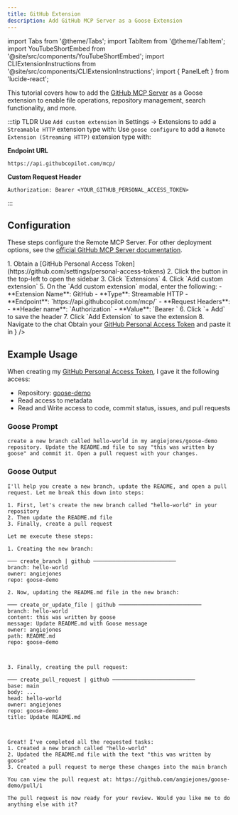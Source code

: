 ```yaml
---
title: GitHub Extension
description: Add GitHub MCP Server as a Goose Extension
---
```


import Tabs from '@theme/Tabs';
import TabItem from '@theme/TabItem';
import YouTubeShortEmbed from '@site/src/components/YouTubeShortEmbed';
import CLIExtensionInstructions from '@site/src/components/CLIExtensionInstructions';
import { PanelLeft } from 'lucide-react';

<YouTubeShortEmbed videoUrl="https://www.youtube.com/embed/TbmQDv3SQOE" />

This tutorial covers how to add the [GitHub MCP Server](https://github.com/github/github-mcp-server) as a Goose extension to enable file operations, repository management, search functionality, and more.

:::tip TLDR
<Tabs groupId="interface">
  <TabItem value="ui" label="goose Desktop" default>
  Use `Add custom extension` in Settings → Extensions to add a `Streamable HTTP` extension type with:
  </TabItem>
  <TabItem value="cli" label="goose CLI">
  Use `goose configure` to add a `Remote Extension (Streaming HTTP)` extension type with:
  </TabItem>
</Tabs>

  **Endpoint URL**
  ```
  https://api.githubcopilot.com/mcp/
  ```
  **Custom Request Header**
  ```
  Authorization: Bearer <YOUR_GITHUB_PERSONAL_ACCESS_TOKEN>
  ```
:::

## Configuration
These steps configure the Remote MCP Server. For other deployment options, see the [official GitHub MCP Server documentation](https://github.com/github/github-mcp-server).

<Tabs groupId="interface">
  <TabItem value="ui" label="goose Desktop" default>
    1. Obtain a [GitHub Personal Access Token](https://github.com/settings/personal-access-tokens)
    2. Click the <PanelLeft className="inline" size={16} /> button in the top-left to open the sidebar
    3. Click `Extensions`
    4. Click `Add custom extension`
    5. On the `Add custom extension` modal, enter the following:
       - **Extension Name**: GitHub
       - **Type**: Streamable HTTP
       - **Endpoint**: `https://api.githubcopilot.com/mcp/`
       - **Request Headers**: 
         - **Header name**: `Authorization`
         - **Value**: `Bearer <YOUR_GITHUB_PERSONAL_ACCESS_TOKEN>` 
    6. Click `+ Add` to save the header
    7. Click `Add Extension` to save the extension
    8. Navigate to the chat

  </TabItem>
  <TabItem value="cli" label="goose CLI">
    <CLIExtensionInstructions
      name="github"
      type="http"
      url="https://api.githubcopilot.com/mcp/"
      timeout={300}
      envVars={[
        { key: "Authorization", value: "Bearer ghp_xxxxxxxxxxxxxxxxxxxxxxxxxxxxxxxxxxxx" }
      ]}
      infoNote={
        <>
          Obtain your <a href="https://github.com/settings/personal-access-tokens" target="_blank" rel="noopener noreferrer">GitHub Personal Access Token</a> and paste it in
        </>
      }
    />

  </TabItem>
</Tabs>

## Example Usage

When creating my [GitHub Personal Access Token](https://github.com/settings/personal-access-tokens), I gave it the following access:
* Repository: [goose-demo](https://github.com/angiejones/goose-demo)
* Read access to metadata
* Read and Write access to code, commit status, issues, and pull requests

### Goose Prompt
```
create a new branch called hello-world in my angiejones/goose-demo repository. Update the README.md file to say "this was written by goose" and commit it. Open a pull request with your changes.
```

### Goose Output

```
I'll help you create a new branch, update the README, and open a pull request. Let me break this down into steps:

1. First, let's create the new branch called "hello-world" in your repository
2. Then update the README.md file
3. Finally, create a pull request

Let me execute these steps:

1. Creating the new branch:

─── create_branch | github ──────────────────────────
branch: hello-world
owner: angiejones
repo: goose-demo

2. Now, updating the README.md file in the new branch:

─── create_or_update_file | github ──────────────────────────
branch: hello-world
content: this was written by goose
message: Update README.md with Goose message
owner: angiejones
path: README.md
repo: goose-demo



3. Finally, creating the pull request:

─── create_pull_request | github ──────────────────────────
base: main
body: ...
head: hello-world
owner: angiejones
repo: goose-demo
title: Update README.md



Great! I've completed all the requested tasks:
1. Created a new branch called "hello-world"
2. Updated the README.md file with the text "this was written by goose"
3. Created a pull request to merge these changes into the main branch

You can view the pull request at: https://github.com/angiejones/goose-demo/pull/1

The pull request is now ready for your review. Would you like me to do anything else with it?
```